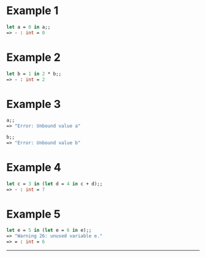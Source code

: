 # Example 1
```ocaml
let a = 0 in a;;
=> - : int = 0
```
# Example 2
```ocaml
let b = 1 in 2 * b;;
=> - : int = 2
```
# Example 3
```ocaml
a;;
=> "Error: Unbound value a"

b;;
=> "Error: Unbound value b"
```
# Example 4
```ocaml
let c = 3 in (let d = 4 in c + d);;
=> - : int = 7
```
# Example 5
```ocaml
let e = 5 in (let e = 6 in e);;
=> "Warning 26: unused variable e."
=> = : int = 6
```
-----------------------------------------
